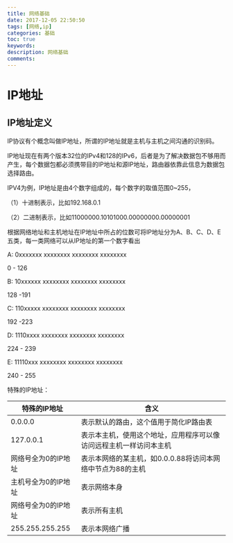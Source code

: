 ```yaml
---
title: 网络基础
date: 2017-12-05 22:50:50
tags: [网络,ip]
categories: 基础
toc: true
keywords:
description: 网络基础
comments: 
---
```


# IP地址


## IP地址定义


IP协议有个概念叫做IP地址，所谓的IP地址就是主机与主机之间沟通的识别码。


IP地址现在有两个版本32位的IPv4和128的IPv6，后者是为了解决数据包不够用而产生，每个数据包都必须携带目的IP地址和源IP地址，路由器依靠此信息为数据包选择路由。


IPV4为例，IP地址是由4个数字组成的，每个数字的取值范围0~255，


（1）十进制表示，比如192.168.0.1


（2）二进制表示，比如11000000.10101000.00000000.00000001


根据网络地址和主机地址在IP地址中所占的位数可将IP地址分为A、B、C、D、E五类，每一类网络可以从IP地址的第一个数字看出


A: 0xxxxxxx  xxxxxxxx  xxxxxxxx  xxxxxxxx


0  -   126


B: 10xxxxxx  xxxxxxxx  xxxxxxxx  xxxxxxxx


128 -191


C: 110xxxxx  xxxxxxxx  xxxxxxxx  xxxxxxxx


192  -223


D: 1110xxxx  xxxxxxxx  xxxxxxxx  xxxxxxxx


224 - 239


E: 11110xxx  xxxxxxxx  xxxxxxxx  xxxxxxxx

240 - 255


特殊的IP地址：


| 特殊的IP地址        | 含义                                                         |
| ------------------- | ------------------------------------------------------------ |
| 0.0.0.0             | 表示默认的路由，这个值用于简化IP路由表                       |
| 127.0.0.1           | 表示本主机，使用这个地址，应用程序可以像访问远程主机一样访问本主机 |
| 网络号全为0的IP地址 | 表示本网络的某主机，如0.0.0.88将访问本网络中节点为88的主机   |
| 主机号全为0的IP地址 | 表示网络本身                                                 |
| 网络号全为0的IP地址 | 表示所有主机                                                 |
| 255.255.255.255     | 表示本网络广播                                               |